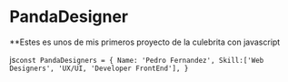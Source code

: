 ﻿# PandaDesigner
**Estes es unos de mis primeros proyecto de la culebrita con javascript 

js``
const PandaDesigners = {
Name: 'Pedro Fernandez',
Skill:['Web Designers', 'UX/UI, 'Developer FrontEnd'],
}
``
